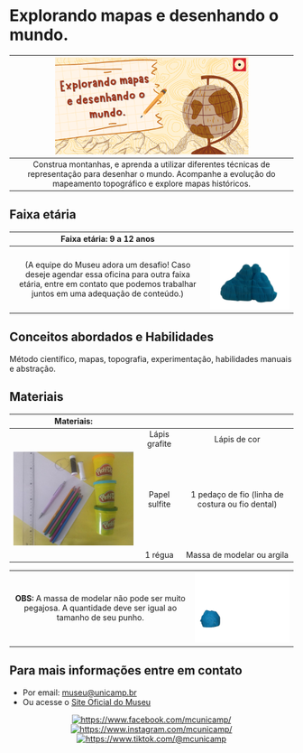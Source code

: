 # Explorando mapas e desenhando o mundo.

|<img src="mapa2.png" width="70%" height="70%"> |
|:-------------:|
|Construa montanhas, e aprenda a utilizar diferentes técnicas de representação para desenhar o mundo. Acompanhe a evolução do mapeamento topográfico e explore mapas históricos.|

## Faixa etária

|Faixa etária: 9 a 12 anos||
|:------:|:------:|
|(A equipe do Museu adora um desafio! Caso deseje agendar essa oficina para outra faixa etária, entre em contato que podemos trabalhar juntos em uma adequação de conteúdo.)|   <img src="Webp_net-gifmaker.gif" width="200%" height="200%">       |

## Conceitos abordados e Habilidades
Método científico, mapas, topografia, experimentação, habilidades manuais e abstração.

## Materiais 

| Materiais: | | | 
|:-----------:|:-------------:|:-------------:|
||  Lápis grafite |Lápis de cor|
|![Imagem materiais](29_09_2021_18_09_11.jpg) | Papel sulfite  | 1 pedaço de fio (linha de costura ou fio dental) |
|  |  1 régua |Massa de modelar ou argila |

|||
|:------:|:------:|
|**OBS:** A massa de modelar não pode ser muito pegajosa. A quantidade deve ser igual ao tamanho de seu punho.   | ![Gif Montanha](Webp.net-gifmaker(5).gif)|

## Para mais informações entre em contato

* Por email: museu@unicamp.br
* Ou acesse o [Site Oficial do Museu](https://www.mc.unicamp.br/visite)

<div align="center">
  <a href="https://www.facebook.com/mcunicamp/">
    <img src="../facebook-ícone.png" alt="https://www.facebook.com/mcunicamp/" width="5%" height="5%"> 
  <a href="https://www.instagram.com/mcunicamp/">
    <img src="../instagram-ícone.png" alt="https://www.instagram.com/mcunicamp/" width="5%" height="5%"> 
  <a href="https://www.tiktok.com/@mcunicamp">
    <img src="../tiktok-ícone.png" alt="https://www.tiktok.com/@mcunicamp" width="5%" height="5%">
